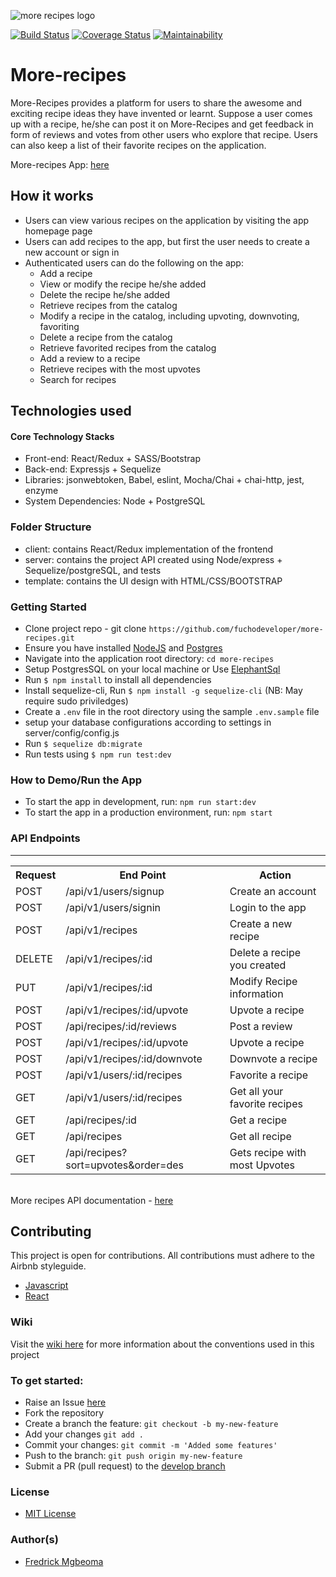 <p align="left">
    <img src="https://fuchodeveloper.github.io/assets/images/logo.png" alt='more recipes logo'/>
</p>

[![Build Status](https://travis-ci.org/fuchodeveloper/more-recipes.svg?branch=develop)](https://travis-ci.org/fuchodeveloper/more-recipes)
[![Coverage Status](https://coveralls.io/repos/github/fuchodeveloper/more-recipes/badge.svg?branch=develop)](https://coveralls.io/github/fuchodeveloper/more-recipes?branch=develop)
[![Maintainability](https://api.codeclimate.com/v1/badges/d85f917ceb5a18c031ea/maintainability)](https://codeclimate.com/github/fuchodeveloper/more-recipes/maintainability)


# More-recipes 
More-Recipes provides a platform for users to share the awesome and exciting  recipe ideas they have invented or learnt.  Suppose a user comes up with a recipe,  he/she can post it on More-Recipes and  get feedback in form of reviews and votes from other users who explore that recipe. Users can also keep a list of their favorite recipes on the application.

More-recipes App: <a href="https://more-recipes-application.herokuapp.com">here</a>

## How it works 
* Users can view various recipes on the application by visiting the app homepage page
* Users can add recipes to the app, but first the user needs to create a new account or sign in
* Authenticated users can do the following on the app:
    * Add a recipe
    * View or modify the recipe he/she added
    * Delete the recipe he/she added
    * Retrieve recipes from the catalog
    * Modify a recipe in the catalog, including upvoting, downvoting, favoriting
    * Delete a recipe from the catalog
    * Retrieve favorited recipes from the catalog
    * Add a review to a recipe
    * Retrieve recipes with the most upvotes
    * Search for recipes
    

## Technologies used

#### Core Technology Stacks

* Front-end: React/Redux + SASS/Bootstrap
* Back-end: Expressjs + Sequelize
* Libraries: jsonwebtoken, Babel, eslint, Mocha/Chai + chai-http, jest, enzyme
* System Dependencies: Node + PostgreSQL

### Folder Structure

* client: contains React/Redux implementation of the frontend
* server: contains the project API created using Node/express + Sequelize/postgreSQL, and tests
* template: contains the UI design with HTML/CSS/BOOTSTRAP

### Getting Started

* Clone project repo - git clone `https://github.com/fuchodeveloper/more-recipes.git`
* Ensure you have installed [NodeJS](https://nodejs.org/en/) and [Postgres](https://www.postgresql.org/download/)
* Navigate into the application root directory: `cd more-recipes`
* Setup PostgresSQL on your local machine or Use [ElephantSql](https://www.elephantsql.com/)
* Run `$ npm install` to install all dependencies
* Install sequelize-cli, Run `$ npm install -g sequelize-cli` (NB: May require sudo priviledges)
* Create a `.env` file in the root directory using the sample `.env.sample` file
* setup your database configurations according to settings in server/config/config.js
* Run `$ sequelize db:migrate`
* Run tests using `$ npm run test:dev`

### How to Demo/Run the App

* To start the app in development, run: `npm run start:dev`
* To start the app in a production environment, run: `npm start`


<h3>API Endpoints</h3>
<hr>
<table>
  <tr>
      <th>Request</th>
      <th>End Point</th>
      <th>Action</th>
  </tr>
  <tr>
      <td>POST</td>
      <td>/api/v1/users/signup</td>
      <td>Create an account</td>
  </tr>
  <tr>
      <td>POST</td>
      <td>/api/v1/users/signin</td>
      <td>Login to the app</td>
  </tr>
  <tr>
      <td>POST</td>
      <td>/api/v1/recipes</td>
      <td>Create a new recipe</td>
  </tr>  
  <tr>
      <td>DELETE</td>
      <td>/api/v1/recipes/:id</td>
      <td>Delete a recipe you created</td>
  </tr>
  
  <tr>
      <td>PUT</td>
      <td>/api/v1/recipes/:id</td>
      <td>Modify Recipe information</td>
  </tr>
  
  <tr>
      <td>POST</td>
      <td>/api/v1/recipes/:id/upvote</td>
      <td>Upvote a recipe</td>
  </tr>
  <tr>
      <td>POST</td>
      <td>/api/recipes/:id/reviews </td>
      <td>Post a review</td>
  </tr>
  <tr>
      <td>POST</td>
      <td>/api/v1/recipes/:id/upvote</td>
      <td>Upvote a recipe</td>
  </tr>
  <tr>
      <td>POST</td>
      <td>/api/v1/recipes/:id/downvote</td>
      <td>Downvote a recipe</td>
  </tr>
  <tr>
      <td>POST</td>
      <td>/api/v1/users/:id/recipes</td>
      <td>Favorite a recipe</td>
  </tr>
   <tr>
      <td>GET</td>
      <td>/api/v1/users/:id/recipes</td>
      <td>Get all your favorite recipes</td>
  </tr>
    <tr>
      <td>GET</td>
      <td>/api/recipes/:id</td>
      <td>Get a recipe</td>
  </tr>
  <tr>
      <td>GET</td>
      <td>/api/recipes</td>
      <td>Get all recipe</td>
  </tr>
  <tr>
      <td>GET</td>
      <td>/api/recipes?sort=upvotes&order=des</td>
      <td>Gets recipe with most Upvotes</td>
  </tr>
</table>
<br/>
More recipes API documentation - <a href="https://more-recipes-application.herokuapp.com/api-docs">here</a>

## Contributing

This project is open for contributions. All contributions must adhere to the Airbnb styleguide.

* [Javascript](http://airbnb.io/javascript/)
* [React](https://github.com/airbnb/javascript/tree/master/react)


### Wiki
Visit the [wiki here](https://github.com/fuchodeveloper/more-recipes/wiki) for more information about the conventions used in this project

### To get started:

* Raise an Issue [here](https://github.com/fuchodeveloper/more-recipes/issues)
* Fork the repository
* Create a branch the feature: `git checkout -b my-new-feature`
* Add your changes `git add .`
* Commit your changes: `git commit -m 'Added some features'`
* Push to the branch: `git push origin my-new-feature`
* Submit a PR (pull request) to the [develop branch](https://github.com/fuchodeveloper/more-recipes)

### License
* [MIT License](https://github.com/fuchodeveloper/more-recipes/blob/develop/LICENSE)

### Author(s)

* [Fredrick Mgbeoma](https://github.com/fuchodeveloper)